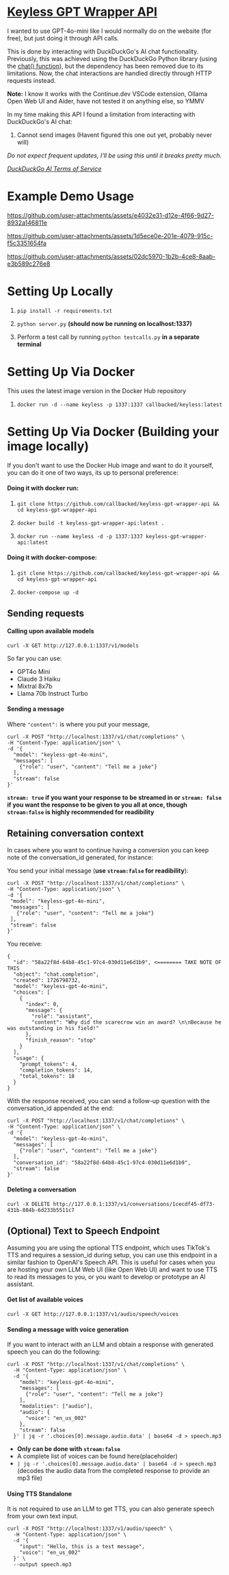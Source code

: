 
# [Keyless GPT Wrapper API](https://callbacked.github.io/keyless-gpt-wrapper-api/)

I wanted to use GPT-4o-mini like I would normally do on the website (for free), but just doing it through API calls.

  
This is done by interacting with DuckDuckGo's AI chat functionality. Previously, this was achieved using the DuckDuckGo Python library (using the [chat() function](https://pypi.org/project/duckduckgo-search)), but the dependency has been removed due to its limitations. Now, the chat interactions are handled directly through HTTP requests instead.
  
**Note:** I know it works with the Continue.dev VSCode extension, Ollama Open Web UI and Aider, have not tested it on anything else, so YMMV

In my time making this API I found a limitation from interacting with DuckDuckGo's AI chat:

1. Cannot send images (Havent figured this one out yet, probably never will)

*Do not expect frequent updates, I'll be using this until it breaks pretty much.*

*[DuckDuckGo AI Terms of Service](https://duckduckgo.com/aichat/privacy-terms)*


# Example Demo Usage



https://github.com/user-attachments/assets/e4032e31-d12e-4f66-9d27-8932a146811e



https://github.com/user-attachments/assets/1d5ece0e-201e-4079-915c-f5c3351654fa



https://github.com/user-attachments/assets/02dc5970-1b2b-4ce8-8aab-e3b589c276e8



# Setting Up Locally


1.  ``pip install -r requirements.txt``


2.  ``python server.py``  **(should now be running on localhost:1337)**


3. Perform a test call by running ``python testcalls.py``  **in a separate terminal**

# Setting Up Via Docker
This uses the latest image version in the Docker Hub repository

1.  ``docker run -d --name keyless -p 1337:1337 callbacked/keyless:latest``

# Setting Up Via Docker (Building your image locally)

If you don't want to use the Docker Hub image and want to do it yourself, you can do it one of two ways, its up to personal preference:


#### Doing it with docker run:



1.  ``git clone https://github.com/callbacked/keyless-gpt-wrapper-api && cd keyless-gpt-wrapper-api ``



2.  ``docker build -t keyless-gpt-wrapper-api:latest .``



3.  ``docker run --name keyless -d -p 1337:1337 keyless-gpt-wrapper-api:latest``



#### Doing it with docker-compose:


1.  ``git clone https://github.com/callbacked/keyless-gpt-wrapper-api && cd keyless-gpt-wrapper-api ``

  
4.  ``docker-compose up -d``

## Sending requests


#### Calling upon available models
``curl -X GET http://127.0.0.1:1337/v1/models``

So far you can use:
- GPT4o Mini
- Claude 3 Haiku
- Mixtral 8x7b
- Llama 70b Instruct Turbo 

#### Sending a message

Where ``"content":`` is where you put your message, 
```
curl -X POST "http://localhost:1337/v1/chat/completions" \
-H "Content-Type: application/json" \
-d '{
  "model": "keyless-gpt-4o-mini",
  "messages": [
    {"role": "user", "content": "Tell me a joke"}
  ],
  "stream": false
}'
```
**``stream: true`` if you want your response to be streamed in or ``stream: false`` if you want the response to be given to you all at once, though ``stream:false`` is highly recommended for readibility**

## Retaining conversation context


In cases where you want to continue having a conversion you can keep note of the conversation_id generated, for instance:

  
You send your initial message (**use ``stream:false`` for readibility**):

 ```
curl -X POST "http://localhost:1337/v1/chat/completions" \
-H "Content-Type: application/json" \
-d '{
  "model": "keyless-gpt-4o-mini",
  "messages": [
    {"role": "user", "content": "Tell me a joke"}
  ],
  "stream": false
}'
```
You receive:
```
{
  "id": "58a22f8d-64b8-45c1-97c4-030d11e6d1b9", <======== TAKE NOTE OF THIS
  "object": "chat.completion",
  "created": 1726798732,
  "model": "keyless-gpt-4o-mini",
  "choices": [
    {
      "index": 0,
      "message": {
        "role": "assistant",
        "content": "Why did the scarecrow win an award? \n\nBecause he was outstanding in his field!"
      },
      "finish_reason": "stop"
    }
  ],
  "usage": {
    "prompt_tokens": 4,
    "completion_tokens": 14,
    "total_tokens": 18
  }
}

```

With the response received, you can send a follow-up question with the conversation_id appended at the end:

```
curl -X POST "http://localhost:1337/v1/chat/completions" \
-H "Content-Type: application/json" \
-d '{
  "model": "keyless-gpt-4o-mini",
  "messages": [
    {"role": "user", "content": "Tell me a joke"}
  ],
  "conversation_id": "58a22f8d-64b8-45c1-97c4-030d11e6d1b9",
  "stream": false
}'
```
#### Deleting a conversation

``curl -X DELETE http://127.0.0.1:1337/v1/conversations/1cecdf45-df73-431b-884b-6d233b5511c7``

## (Optional) Text to Speech Endpoint
Assuming you are using the optional TTS endpoint, which uses TikTok's TTS and requires a session_id during setup, you can use this endpoint in a similar fashion to OpenAI's Speech API. This is useful for cases when you are hosting your own LLM Web UI (like Open Web UI) and want to use TTS to read its messages to you, or you want to develop or prototype an AI assistant.

#### Get list of available voices
``curl -X GET http://127.0.0.1:1337/v1/audio/speech/voices``

#### Sending a message with voice generation 
If you want to interact with an LLM and obtain a response with generated speech you can do the following:

```
curl -X POST "http://localhost:1337/v1/chat/completions" \
  -H "Content-Type: application/json" \
  -d '{
    "model": "keyless-gpt-4o-mini",
    "messages": [
      {"role": "user", "content": "Tell me a joke"}
    ],
    "modalities": ["audio"],
    "audio": {
      "voice": "en_us_002"
    },
    "stream": false
  }' | jq -r '.choices[0].message.audio.data' | base64 -d > speech.mp3
```
* **Only can be done with ``stream:false``**
* A complete list of voices can be found here(placeholder)
* ``| jq -r '.choices[0].message.audio.data' | base64 -d > speech.mp3`` (decodes the audio data from the completed response to provide an mp3 file)

#### Using TTS Standalone
It is not required to use an LLM to get TTS, you can also generate speech from your own text input.

```
curl -X POST "http://localhost:1337/v1/audio/speech" \
  -H "Content-Type: application/json" \
  -d '{
    "input": "Hello, this is a test message",
    "voice": "en_us_002"
  }' \
  --output speech.mp3
```





